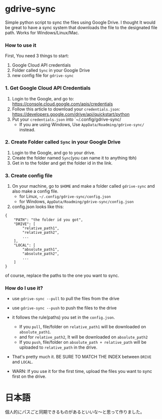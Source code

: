# gdrive-sync
Simple python script to sync the files using Google Drive.
I thought It would be great to have a sync system that downloads the file to the designated file path.
Works for Windows/Linux/Mac.

### How to use it

First, You need 3 things to start:
1. Google Cloud API credentials
2. Folder called `Sync` in your Google Drive
3. new config file for `gdrive-sync`

### 1. Get Google Cloud API Credentials
1. Login to the Google, and go to: https://console.cloud.google.com/apis/credentials
2. Follow this article to download your `credentials.json`: https://developers.google.com/drive/api/quickstart/python
3. Put your `credentials.json` into `~/.config/gdrive-sync/
   - If you are using Windows, Use `AppData/Roadming/gdrive-sync/` instead.

### 2. Create Folder called `Sync` in your Google Drive
1. Login to the Google, and go to your drive.
2. Create the folder named `Sync`(you can name it to anything tbh)
3. Get in to the folder and get the folder id in the link.

### 3. Create config file
1. On your machine, go to `$HOME` and make a folder called `gdrive-sync` and also make a config file.
   - for Linux, `~/.config/gdrive-sync/config.json`
   - for Windows, `AppData/Roadming/gdrive-sync/config.json`
2. config.json looks like this:
```
{
    "PATH": "the folder id you got",
    "DRIVE": [
        "relative_path1",
        "relative_path2",
        ...
    ],
    "LOCAL": [
        "absolute_path1",
        "absolute_path2",
        ...
    ]
}
```
of course, replace the paths to the one you want to sync.

### How do I use it?
- use `gdrive-sync --pull` to pull the files from the drive
- use `gdrive-sync --push` to push the files to the drive
- it follows the rule(paths) you set in the `config.json`.
    - If you `pull`, file/folder on `relative_path1` will be downloaded on `absolute_path1`.
    - and for `relative_path2`, It will be downloaded on `absolute_path2`
    - If you `push`, file/folder on `absolute_path + relative_path` will be uploaded to `relative_path` in the drive.

- That's pretty much it. BE SURE TO MATCH THE INDEX between `DRIVE` and `LOCAL`.
- WARN: If you use it for the first time, upload the files you want to sync first on the drive.

# 日本語
個人的にパスごと同期できるものがあるといいな～と思って作りました。
